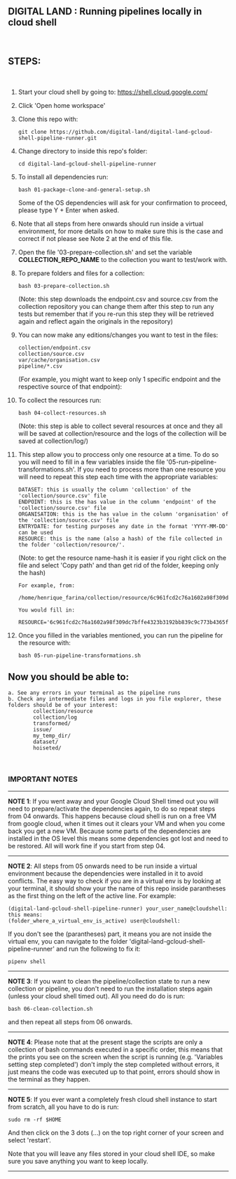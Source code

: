 ## DIGITAL LAND : Running pipelines locally in cloud shell  

<p>&nbsp;</p> 

## STEPS:

<p>&nbsp;</p>

01. Start your cloud shell by going to: https://shell.cloud.google.com/

02. Click 'Open home workspace'

03. Clone this repo with:

        git clone https://github.com/digital-land/digital-land-gcloud-shell-pipeline-runner.git

04. Change directory to inside this repo's folder:

        cd digital-land-gcloud-shell-pipeline-runner

05. To install all dependencies run:

        bash 01-package-clone-and-general-setup.sh     
    Some of the OS dependencies will ask for your confirmation to proceed, please type Y + Enter when asked.

06. Note that all steps from here onwards should run inside a virtual environment, for more details on how to make sure this is the case and correct if not please see Note 2 at the end of this file.

07. Open the file '03-prepare-collection.sh' and set the variable **COLLECTION_REPO_NAME** to the collection you want to test/work with.

08. To prepare folders and files for a collection:
    
        bash 03-prepare-collection.sh
    (Note: this step downloads the endpoint.csv and source.csv from the collection repository you can change them after this step to run any tests but remember that if you re-run this step they will be retrieved again and reflect again the originals in the repository)

09. You can now make any editions/changes you want to test in the files: 
    
        collection/endpoint.csv
        collection/source.csv
        var/cache/organisation.csv
        pipeline/*.csv
    (For example, you might want to keep only 1 specific endpoint and the respective source of that endpoint):

10. To collect the resources run:

        bash 04-collect-resources.sh
    (Note: this step is able to collect several resources at once and they all will be saved at collection/resource and the logs of the collection will be saved at collection/log/)

11. This step allow you to proccess only one resource at a time. To do so you will need to fill in a few variables inside the file '05-run-pipeline-transformations.sh'. If you need to process more than one resource you will need to repeat this step each time with the appropriate variables:
    
        DATASET: this is usually the column 'collection' of the 'collection/source.csv' file
        ENDPOINT: this is the has value in the column 'endpoint' of the 'collection/source.csv' file
        ORGANISATION: this is the has value in the column 'organisation' of the 'collection/source.csv' file
        ENTRYDATE: for testing purposes any date in the format 'YYYY-MM-DD' can be used 
        RESOURCE: this is the name (also a hash) of the file collected in the folder 'collection/resource/'.
    
    (Note: to get the resource name-hash it is easier if you right click on the file and select 'Copy path' and than get rid of the folder, keeping only the hash)

        For example, from:
            /home/henrique_farina/collection/resource/6c961fcd2c76a1602a98f309dc7bffe4323b3192bb839c9c773b4365f9a2ec41
    
        You would fill in:    
            RESOURCE='6c961fcd2c76a1602a98f309dc7bffe4323b3192bb839c9c773b4365f9a2ec41'
    

12. Once you filled in the variables mentioned, you can run the pipeline for the resource with:

        bash 05-run-pipeline-transformations.sh

## Now you should be able to:
   
    a. See any errors in your terminal as the pipeline runs
    b. Check any intermediate files and logs in you file explorer, these folders should be of your interest:
            collection/resource
            collection/log
            transformed/
            issue/
            my_temp_dir/
            dataset/
            hoiseted/

<p>&nbsp;</p>    

### IMPORTANT NOTES

-----
 **NOTE 1**: If you went away and your Google Cloud Shell timed out you will need to prepare/activate 
 the dependencies again, to do so repeat steps from 04 onwards. This happens because cloud shell
 is run on a free VM from google cloud, when it times out it clears your VM and when you come back
 you get a new VM. Because some parts of the dependencies are installed in the OS level this means
 some dependencies got lost and need to be restored. All will work fine if you start from step 04. 

-----
 **NOTE 2**: All steps from 05 onwards need to be run inside a virtual 
 environment because the dependencies were installed in it to avoid 
 conflicts. The easy way to check if you are in a virtual env is by looking 
 at your terminal, it should show your the name of this repo inside parantheses as the 
 first thing on the left of the active line. For example:
         
    (digital-land-gcloud-shell-pipeline-runner) your_user_name@cloudshell:
    this means:
    (folder_where_a_virtual_env_is_active) user@cloudshell:
If you don't see the (parantheses) part, it means you are not inside the virtual env, you can navigate to the
folder 'digital-land-gcloud-shell-pipeline-runner' and run the following to fix it:
        
    pipenv shell
    
-----
**NOTE 3**: If you want to clean the pipeline/collection state to run a new collection or pipeline, you don't need
to run the installation steps again (unless your cloud shell timed out). All you need do do is run: 

    bash 06-clean-collection.sh        
 
and then repeat all steps from 06 onwards.

-----
**NOTE 4**: Please note that at the present stage the scripts are only a collection of bash commands executed in a specific order, this means that the prints you see on the screen when the script is running (e.g. 'Variables setting step completed') don't imply the step completed without errors, it just means the code was executed up to that point, errors should show in the terminal as they happen.

-----
**NOTE 5**: If you ever want a completely fresh cloud shell instance to start from scratch, all you have to do is run:

    sudo rm -rf $HOME
And then click on the 3 dots (...) on the top right corner of your screen and select 'restart'.

Note that you will leave any files stored in your cloud shell IDE, so make sure you save anything you want to keep locally.
       
-----
